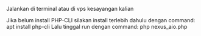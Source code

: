 Jalankan di terminal atau di vps kesayangan kalian

Jika belum install PHP-CLI silakan install terlebih dahulu dengan command: apt install php-cli
Lalu tinggal run dengan command: php nexus_aio.php

